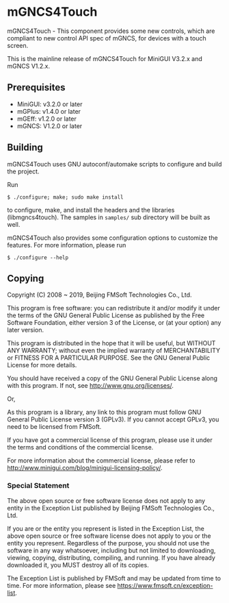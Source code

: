 # mGNCS4Touch

mGNCS4Touch - This component provides some new controls, which are compliant
to new control API spec of mGNCS, for devices with a touch screen.

This is the mainline release of mGNCS4Touch for MiniGUI V3.2.x and mGNCS V1.2.x.

## Prerequisites

  * MiniGUI: v3.2.0 or later
  * mGPlus: v1.4.0 or later
  * mGEff: v1.2.0 or later
  * mGNCS: V1.2.0 or later

## Building

mGNCS4Touch uses GNU autoconf/automake scripts to configure and build the project.

Run

    $ ./configure; make; sudo make install

to configure, make, and install the headers and the libraries (libmgncs4touch).
The samples in `samples/` sub directory will be built as well.

mGNCS4Touch also provides some configuration options to customize the features.
For more information, please run

    $ ./configure --help

## Copying

Copyright (C) 2008 ~ 2019, Beijing FMSoft Technologies Co., Ltd.

This program is free software: you can redistribute it and/or modify
it under the terms of the GNU General Public License as published by
the Free Software Foundation, either version 3 of the License, or
(at your option) any later version.

This program is distributed in the hope that it will be useful,
but WITHOUT ANY WARRANTY; without even the implied warranty of
MERCHANTABILITY or FITNESS FOR A PARTICULAR PURPOSE.  See the
GNU General Public License for more details.

You should have received a copy of the GNU General Public License
along with this program.  If not, see <http://www.gnu.org/licenses/>.

Or,

As this program is a library, any link to this program must follow
GNU General Public License version 3 (GPLv3). If you cannot accept
GPLv3, you need to be licensed from FMSoft.

If you have got a commercial license of this program, please use it
under the terms and conditions of the commercial license.

For more information about the commercial license, please refer to
<http://www.minigui.com/blog/minigui-licensing-policy/>.

### Special Statement

The above open source or free software license does
not apply to any entity in the Exception List published by
Beijing FMSoft Technologies Co., Ltd.

If you are or the entity you represent is listed in the Exception List,
the above open source or free software license does not apply to you
or the entity you represent. Regardless of the purpose, you should not
use the software in any way whatsoever, including but not limited to
downloading, viewing, copying, distributing, compiling, and running.
If you have already downloaded it, you MUST destroy all of its copies.

The Exception List is published by FMSoft and may be updated
from time to time. For more information, please see
<https://www.fmsoft.cn/exception-list>.

